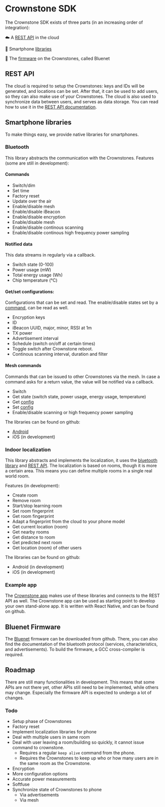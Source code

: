 # Crownstone SDK

The Crownstone SDK exists of three parts (in an increasing order of integration):

:cloud: A [REST API](#rest_api) in the cloud

:iphone: Smartphone [libraries](#smartphone_libs)

:crown: The [firmware](#bluenet) on the Crownstones, called Bluenet

## <a name="rest_api"></a>REST API

The cloud is required to setup the Crownstones: keys and IDs will be generated, and locations can be set.
After that, it can be used to add users, so they can also make use of your Crownstones.
The cloud is also used to synchronize data between users, and serves as data storage.
You can read how to use it in the [REST API documentation](REST_API.md).

## <a name="smartphone_libs"></a>Smartphone libraries
To make things easy, we provide native libraries for smartphones.

### <a name="bluenet_lib"></a>Bluetooth
This library abstracts the communication with the Crownstones.
Features (some are still in development):

#### <a name="bluenet_lib_commands"></a>Commands

- Switch/dim
- Set time
- Factory reset
- Update over the air
- Enable/disable mesh
- Enable/disable iBeacon
- Enable/disable encryption
- Enable/disable mesh
- Enable/disable continous scanning
- Enable/disable continous high frequency power sampling

#### Notified data
This data streams in regularly via a callback.

- Switch state (0-100)
- Power usage (mW)
- Total energy usage (Wh)
- Chip temperature (°C)

#### <a name="bluenet_lib_configs"></a>Get/set configurations:
Configurations that can be set and read. The enable/disable states set by a [command](#bluenet_lib_commands), can be read as well.

- Encryption keys
- ID
- iBeacon UUID, major, minor, RSSI at 1m
- TX power
- Advertisement interval
- Schedule (switch on/off at certain times)
- Toggle switch after Crownstone reboot.
- Continous scanning interval, duration and filter

#### Mesh commands
Commands that can be issued to other Crownstones via the mesh. In case a command asks for a return value, the value will be notified via a callback.

- Switch
- Get state (switch state, power usage, energy usage, temperature)
- Get [config](#bluenet_lib_configs)
- Set [config](#bluenet_lib_configs)
- Enable/disable scanning or high frequency power sampling


The libraries can be found on github:

- [Android](https://github.com/dobots/bluenet-lib-android)
- iOS (in development)

### Indoor localization
This library abstracts and implements the localization, it uses the [bluetooth library](#bluenet_lib) and [REST API](#rest_api). The localization is based on rooms, though it is more a certain area. This means you can define multiple rooms in a single real world room.

Features (in development):

- Create room
- Remove room
- Start/stop learning room
- Set room fingerprint
- Get room fingerprint
- Adapt a fingerprint from the cloud to your phone model
- Get current location (room)
- Get nearby rooms
- Get distance to room
- Get predicted next room
- Get location (room) of other users

The libraries can be found on github:

- Android (in development)
- iOS (in development)

### Example app

The [Crownstone app](https://github.com/dobots/CrownstoneApp) makes use of these libraries and connects to the REST API as well.
The Crownstone app can be used as starting point to develop your own stand-alone app.
It is written with React Native, and can be found on github.

## <a name="bluenet"></a>Bluenet Firmware

The [Bluenet](https://github.com/dobots/bluenet/) firmware can be downloaded from github. There, you can also find the documentation of the bluetooth protocol (services, characteristics, and advertisements). To build the firmware, a GCC cross-compiler is required.

## <a name="roadmap"></a>Roadmap
There are still many functionalities in development. This means that some APIs are not there yet, other APIs still need to be implemented, while others may change. Especially the firmware API is expected to undergo a lot of changes.

### Todo

- Setup phase of Crownstones
- Factory reset
- Implement localization libraries for phone
- Deal with multiple users in same room
- Deal with user leaving a room/building so quickly, it cannot issue command to crownstone.
    - Requires a regular `keep alive` command from the phone.
    - Requires the Crownstones to keep up who or how many users are in the same room as the Crownstone.
- Encryption
- More configuration options
- Accurate power measurements
- Softfuse
- Synchronize state of Crownstones to phone
    - Via advertisements
    - Via mesh


